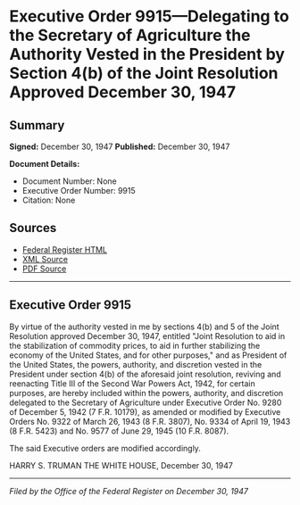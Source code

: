 # Executive Order 9915—Delegating to the Secretary of Agriculture the Authority Vested in the President by Section 4(b) of the Joint Resolution Approved December 30, 1947

## Summary

**Signed:** December 30, 1947
**Published:** December 30, 1947

**Document Details:**
- Document Number: None
- Executive Order Number: 9915
- Citation: None

## Sources
- [Federal Register HTML](https://www.presidency.ucsb.edu/documents/executive-order-9915-delegating-the-secretary-agriculture-the-authority-vested-the)
- [XML Source](None)
- [PDF Source](None)

---

## Executive Order 9915

By virtue of the authority vested in me by sections 4(b) and 5 of the Joint Resolution approved December 30, 1947, entitled "Joint Resolution to aid in the stabilization of commodity prices, to aid in further stabilizing the economy of the United States, and for other purposes," and as President of the United States, the powers, authority, and discretion vested in the President under section 4(b) of the aforesaid joint resolution, reviving and reenacting Title III of the Second War Powers Act, 1942, for certain purposes, are hereby included within the powers, authority, and discretion delegated to the Secretary of Agriculture under Executive Order No. 9280 of December 5, 1942 (7 F.R. 10179), as amended or modified by Executive Orders No. 9322 of March 26, 1943 (8 F.R. 3807), No. 9334 of April 19, 1943 (8 F.R. 5423) and No. 9577 of June 29, 1945 (10 F.R. 8087).

The said Executive orders are modified accordingly.

HARRY S. TRUMAN
THE WHITE HOUSE,
December 30, 1947

---

*Filed by the Office of the Federal Register on December 30, 1947*
